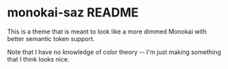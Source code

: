 # monokai-saz README

This is a theme that is meant to look like a more dimmed Monokai with better semantic token support.

Note that I have no knowledge of color theory -- I'm just making something that I think looks nice.